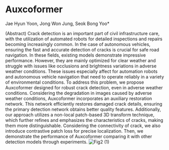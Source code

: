 # Auxcoformer 
Jae Hyun Yoon, Jong Won Jung, Seok Bong Yoo*

(Abstract) Crack detection is an important part of civil infrastructure care, with the utilization of automated robots for detailed inspections and repairs becoming increasingly common. In the case of autonomous vehicles, ensuring the fast and accurate detection of cracks is crucial for safe road navigation. In these fields, existing models demonstrate impressive performance. However, they are mainly optimized for clear weather and struggle with issues like occlusions and brightness variations in adverse weather conditions. These issues especially affect for automation robots and autonomous vehicle navigation that need to operate reliably in a variety of environmental conditions. To address this problem, we propose Auxcoformer designed for robust crack detection, even in adverse weather conditions. Considering the degradation in images caused by adverse weather conditions, Auxcoformer incorporates an auxiliary restoration network. This network efficiently restores damaged crack details, ensuring the primary detection network obtains better quality features. Additionally, our approach utilizes a non-local patch-based 3D transform technique, which further refines and emphasizes the characteristics of cracks, making them more distinguishable. Considering the connectivity of crack, we also introduce contrastive patch loss for precise localization. Then, we demonstrate the performance of Auxcoformer comparing it with other detection models through experiments.
![Fig2 (1)](https://github.com/jhyoon964/Auxcoformer/assets/144157648/a6d010ef-f3d1-4bf3-96d1-4d6b624c17e4)
